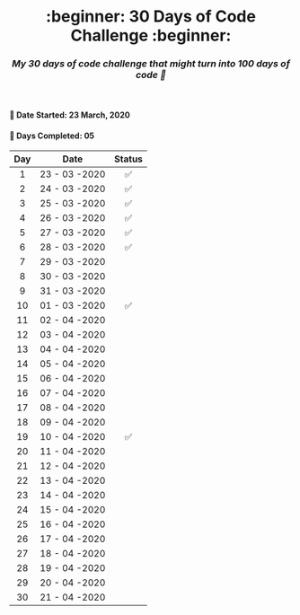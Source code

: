 <h1 align=center>:beginner: 30 Days of Code Challenge :beginner:</h1>

<h3 align=center><em>My 30 days of code challenge that might turn into 100 days of code 🤞</em></h3>

<br>

#### 📍 Date Started: 23 March, 2020

#### 📍 Days Completed: 05
 
|     Day      |                  Date                 |        Status         | 
| :----------: | :-----------------------------------: | :-------------------: |
| 1            | 23 - 03 -2020                         | ✅                   |
| 2            | 24 - 03 -2020                         | ✅                   |
| 3            | 25 - 03 -2020                         | ✅                   |
| 4            | 26 - 03 -2020                         | ✅                   |
| 5            | 27 - 03 -2020                         | ✅                   |
| 6            | 28 - 03 -2020                         | ✅                   |
| 7            | 29 - 03 -2020                         |                    |
| 8            | 30 - 03 -2020                         |                    |
| 9            | 31 - 03 -2020                         |                    |
| 10           | 01 - 03 -2020                         |  ✅                  |
| 11           | 02 - 04 -2020                         |                    |
| 12           | 03 - 04 -2020                         |                    |
| 13           | 04 - 04 -2020                         |                    |
| 14           | 05 - 04 -2020                         |                    |
| 15           | 06 - 04 -2020                         |                    |
| 16           | 07 - 04 -2020                         |                    |
| 17           | 08 - 04 -2020                         |                    |
| 18           | 09 - 04 -2020                         |                    |
| 19           | 10 - 04 -2020                         |  ✅                  |
| 20           | 11 - 04 -2020                         |                    |
| 21           | 12 - 04 -2020                         |                    |
| 22           | 13 - 04 -2020                         |                    |
| 23           | 14 - 04 -2020                         |                    |
| 24           | 15 - 04 -2020                         |                    |
| 25           | 16 - 04 -2020                         |                    |
| 26           | 17 - 04 -2020                         |                    |
| 27           | 18 - 04 -2020                         |                    |
| 28           | 19 - 04 -2020                         |                    |
| 29           | 20 - 04 -2020                         |                    |
| 30           | 21 - 04 -2020                         |                    |



